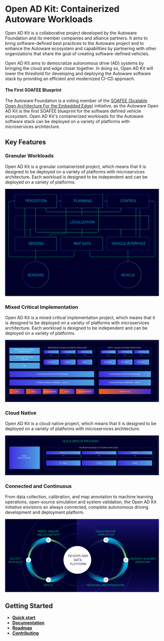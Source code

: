 # Open AD Kit: Containerized Autoware Workloads

Open AD Kit is a collaborative project developed by the Autoware Foundation and its member companies and alliance partners. It aims to bring software-defined best practices to the Autoware project and to enhance the Autoware ecosystem and capabilities by partnering with other organizations that share the goal of creating software-defined vehicles.

Open AD Kit aims to democratize autonomous drive (AD) systems by bringing the cloud and edge closer together. In doing so, Open AD Kit will lower the threshold for developing and deploying the Autoware software stack by providing an efficient and modernized CI-CD approach.

#### The First SOAFEE Blueprint

The Autoware Foundation is a voting member of the [SOAFEE (Scalable Open Architecture For the Embedded Edge)](https://soafee.io/) initiative, as the Autoware Open AD Kit is the first SOAFEE blueprint for the software defined vehicle ecosystem. Open AD Kit's containerized workloads for the Autoware software stack can be deployed on a variety of platforms with microservices architecture.

## Key Features

### Granular Workloads

Open AD Kit is a granular containerized project, which means that it is designed to be deployed on a variety of platforms with microservices architecture. Each workload is designed to be independent and can be deployed on a variety of platforms.

![Granular Workloads](docs/assets/images/granular-workloads.png)

### Mixed Critical Implementation

Open AD Kit is a mixed critical implementation project, which means that it is designed to be deployed on a variety of platforms with microservices architecture. Each workload is designed to be independent and can be deployed on a variety of platforms.

![Mixed Criticality](docs/assets/images/mixed-criticality.png)

### Cloud Native

Open AD Kit is a cloud native project, which means that it is designed to be deployed on a variety of platforms with microservices architecture.

![Cloud Native](docs/assets/images/cloud-native.png)

### Connected and Continuous

From data collection, calibration, and map annotation to machine learning operations, open-source simulation and system validation, the Open AD Kit initiative envisions an always connected, complete autonomous driving development and deployment platform.

![Connected and Continuous](docs/assets/images/connected-continuous.png)

## Getting Started

- **[Quick start](https://autowarefoundation.github.io/openadkit/Quickstart/)**
- **[Documentation](https://autowarefoundation.github.io/openadkit/)**
- **[Roadmap](https://autowarefoundation.github.io/openadkit/Roadmap/)**
- **[Contributing](https://autowarefoundation.github.io/openadkit/Contributing/)**

